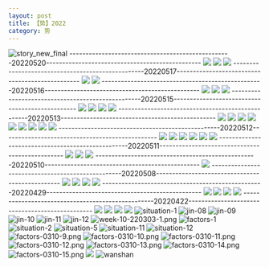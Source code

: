 ```yaml
---
layout: post
title: 【势】2022
category: 势
---
```

![story_new_final](http://rfbyhtcfm.hd-bkt.clouddn.com/img/story_new_final_0322.png)
--------------------------------------------------20220520------------------------------------------------
![](http://rfbyavrvr.hd-bkt.clouddn.com/img/factors-220520-1.jpg)
![](http://rfbyavrvr.hd-bkt.clouddn.com/img/factors-220520-3.jpg)
![](http://rfbyavrvr.hd-bkt.clouddn.com/img/factors-220520-5.jpg)
--------------------------------------------------20220517------------------------------------------------
![](http://rfbyavrvr.hd-bkt.clouddn.com/img/factors-220517-1.jpg)
![](http://rfbyavrvr.hd-bkt.clouddn.com/img/factors-220517-2.jpg)
--------------------------------------------------20220516------------------------------------------------
![](http://rfbyavrvr.hd-bkt.clouddn.com/img/factors-220516-1.jpg)
![](http://rfbyavrvr.hd-bkt.clouddn.com/img/factors-220516-2.jpg)
![](http://rfbyavrvr.hd-bkt.clouddn.com/img/factors-220516-3.jpg)
--------------------------------------------------20220515------------------------------------------------
![](http://rfbyavrvr.hd-bkt.clouddn.com/img/factors-220515-new-1.jpg)
![](http://rfbyavrvr.hd-bkt.clouddn.com/img/factors-220515-new-2.jpg)
![](http://rfbyavrvr.hd-bkt.clouddn.com/img/factors-220515-new-3.jpg)
![](http://rfbyavrvr.hd-bkt.clouddn.com/img/factors-220515-new-4.jpg)
--------------------------------------------------20220513------------------------------------------------
![](http://rfbyavrvr.hd-bkt.clouddn.com/img/situation-220512-1.jpg)
![](http://rfbyavrvr.hd-bkt.clouddn.com/img/situation-220512-2.jpg)
![](http://rfbyavrvr.hd-bkt.clouddn.com/img/situation-220512-3.jpg)
![](http://rfbyavrvr.hd-bkt.clouddn.com/img/situation-220512-4.jpg)
![](http://rfbyavrvr.hd-bkt.clouddn.com/img/situation-220512-5.jpg)
![](http://rfbyavrvr.hd-bkt.clouddn.com/img/situation-220512-6.jpg)
![](http://rfbyavrvr.hd-bkt.clouddn.com/img/situation-220512-7.jpg)
![](http://rfbyavrvr.hd-bkt.clouddn.com/img/situation-220512-8.jpg)
![](http://rfbyavrvr.hd-bkt.clouddn.com/img/situation-220512-9.jpg)
--------------------------------------------------20220512------------------------------------------------
![](http://rfbyavrvr.hd-bkt.clouddn.com/img/factors-220512-1.png)
![](http://rfbyavrvr.hd-bkt.clouddn.com/img/factors-220512-2.png)
![](http://rfbyavrvr.hd-bkt.clouddn.com/img/factors-220512-3.png)
![](http://rfbyavrvr.hd-bkt.clouddn.com/img/factors-220512-4.png)
![](http://rfbyavrvr.hd-bkt.clouddn.com/img/factors-220512-5.png)
![](http://rfbyavrvr.hd-bkt.clouddn.com/img/factors-220512-6.png)
--------------------------------------------------20220511------------------------------------------------
![](http://rfbyavrvr.hd-bkt.clouddn.com/img/factors-220511-1.png)
![](http://rfbyavrvr.hd-bkt.clouddn.com/img/factors-220511-2.png)
![](http://rfbyavrvr.hd-bkt.clouddn.com/img/factors-220511-3.png)
--------------------------------------------------20220510------------------------------------------------
![](http://rfbyavrvr.hd-bkt.clouddn.com/img/factors-220510-1.png)
--------------------------------------------------20220508------------------------------------------------
![](http://rfbyavrvr.hd-bkt.clouddn.com/img/factors-220508-1.jpg)
![](http://rfbyavrvr.hd-bkt.clouddn.com/img/factors-220508-2.jpg)
![](http://rfbyavrvr.hd-bkt.clouddn.com/img/factors-220508-3.jpg)
![](http://rfbyavrvr.hd-bkt.clouddn.com/img/factors-220508-4.jpg)
--------------------------------------------------20220429------------------------------------------------
![](http://rfbyavrvr.hd-bkt.clouddn.com/img/factors-220429-1.png)
![](http://rfbyavrvr.hd-bkt.clouddn.com/img/factors-220429-2.png)
![](http://rfbyhtcfm.hd-bkt.clouddn.com/img/situation-0316-2.png)
![](http://rfbyhtcfm.hd-bkt.clouddn.com/img/situation-0316-1.png)
--------------------------------------------------20220422------------------------------------------------
![](http://rfbyavrvr.hd-bkt.clouddn.com/img/factors-220422-1.png)
![](http://rfbyavrvr.hd-bkt.clouddn.com/img/factors-220422-2.png)
![](http://rfbyavrvr.hd-bkt.clouddn.com/img/factors-220422-3.png)
![](http://rfbyavrvr.hd-bkt.clouddn.com/img/factors-220422-4.png)
![situation-1](http://rfbyhtcfm.hd-bkt.clouddn.com/img/situation-1.PNG)
![jin-08](http://rfbyhtcfm.hd-bkt.clouddn.com/img/jin-8.png)
![jin-09](http://rfbyhtcfm.hd-bkt.clouddn.com/img/jin-9.png)
![jin-10](http://rfbyhtcfm.hd-bkt.clouddn.com/img/jin-10.png)
![jin-11](http://rfbyhtcfm.hd-bkt.clouddn.com/img/jin-11.png)
![jin-12](http://rfbyhtcfm.hd-bkt.clouddn.com/img/jin-12.png)
![week-10-220303-1.png](http://rfbyhtcfm.hd-bkt.clouddn.com/img/week-10-220303-1.png)
![factors-1](http://rfbyhtcfm.hd-bkt.clouddn.com/img/factors-1.png)
![situation-2](http://rfbyhtcfm.hd-bkt.clouddn.com/img/situation-2.png)
![situation-5](http://rfbyhtcfm.hd-bkt.clouddn.com/img/situation-5.png)
![situation-11](http://rfbyhtcfm.hd-bkt.clouddn.com/img/situation-11.png)
![situation-12](http://rfbyhtcfm.hd-bkt.clouddn.com/img/situation-12.png)
![factors-0310-9.png](http://rfbyhtcfm.hd-bkt.clouddn.com/img/factors-0310-9.png)
![factors-0310-10.png](http://rfbyhtcfm.hd-bkt.clouddn.com/img/factors-0310-10.png)
![factors-0310-11.png](http://rfbyhtcfm.hd-bkt.clouddn.com/img/factors-0310-11.png)
![factors-0310-12.png](http://rfbyhtcfm.hd-bkt.clouddn.com/img/factors-0310-12.png)
![factors-0310-13.png](http://rfbyhtcfm.hd-bkt.clouddn.com/img/factors-0310-13.png)
![factors-0310-14.png](http://rfbyhtcfm.hd-bkt.clouddn.com/img/factors-0310-14.png)
![factors-0310-15.png](http://rfbyhtcfm.hd-bkt.clouddn.com/img/factors-0310-15.png)
![](http://rfbyhtcfm.hd-bkt.clouddn.com/img/situation-220418-1.jpg)
![wanshan](http://rfbyhtcfm.hd-bkt.clouddn.com/img/wanshan.png)



  



